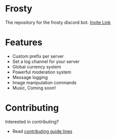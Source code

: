 # Frosty
The repository for the frosty discord bot.
[Invite Link](/https://frosty.skynode.me)

# Features
- Custom prefix per server
- Set a log channel for your server
- Global currency system
- Powerful moderation system
- Message logging
- Image manipulation commands
- Music, Coming soon!


# Contributing
Interested in contributing?

- Read [contributing guide lines](/CONTRIBUTING.md)
